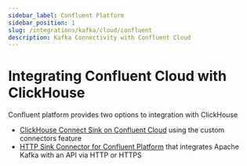 ```yaml
---
sidebar_label: Confluent Platform
sidebar_position: 1
slug: /integrations/kafka/cloud/confluent
description: Kafka Connectivity with Confluent Cloud
---
```


# Integrating Confluent Cloud with ClickHouse

Confluent platform provides two options to integration with ClickHouse

* [ClickHouse Connect Sink on Confluent Cloud](./custom-connector.md) using the custom connectors feature 
* [HTTP Sink Connector for Confluent Platform](./kafka-connect-http.md) that integrates Apache Kafka with an API via HTTP or HTTPS